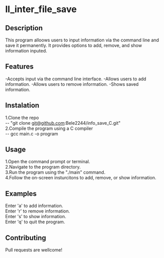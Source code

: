 # ll_inter_file_save

## Description

This program alloows users to input information 
via the command line and save it permanently.
It provides options to add, remove, and show 
information inputed.

## Features
-Accepts input via the command line interface.
-Allows users to add information.
-Allows users to remove information.
-Shows saved information.

## Instalation
1.Clone the repo  
-- "git clone git@github.com:Bele2244/info_save_C.git"  
2.Compile the program using a C compiler  
-- gcc main.c -o program  

## Usage
1.Open the command prompt or terminal.  
2.Navigate to the program directory.  
3.Run the program using the "./main" command.  
4.Follow the on-screen insturcitons to add, remove, or show information.  

## Examples

Enter 'a' to add information.  
Enter 'r' to remove information.  
Enter 's' to show information.  
Enter 'q' to quit the program.  

## Contributing

Pull requests are wellcome!
